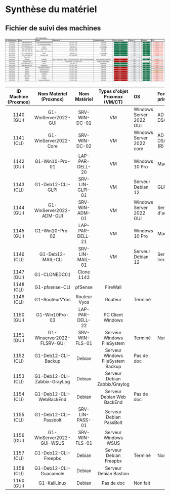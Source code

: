 # Synthèse du matériel

## Fichier de suivi des machines


![Suivi machines](https://github.com/WildCodeSchool/TSSR-ANGOU-P3-G1/blob/main/SCREENS-PAR-SPRINT/SCREENS_SPRINT2/Suivimachines.png)

| ID Machine (Proxmox) | Nom Matériel (Proxmox) | Nom Matériel | Types d'objet Proxmox (VM/CT) | OS | Fonction principal | N° carte réseau | Adresse IP/CIDR | Info HDD | Info RAM | Info CPU
|:-:|:-:|:-:|:-:|:-|:-|:-|:-|:-|:-|:-|
| 1140 (GUI) | G1-WinServer2022-GUI | SRV-WIN-DC-01 | VM |Windows Server 2022 GUI|AD-DS/DNS/DHCP|VMBR525|172.18.1.100/24| 2 Disques de 32Go|4Go|2 coeurs
| 1141 (CLI) | G1-WinServer2022-Core | SRV-WIN-DC-02 | VM |Windows Server 2022 core |AD-DS/DNS/DHCP (R) |VMBR525|172.18.1.101/24| 1 Disque de 32Go|2Go |1 coeur
| 1142 (GUI) | G1-Win10-Pro-01 | LAP-PAR-DELL-20 | VM |Windows 10 Pro | Machine cliente | VMBR500G1|192.168.1.X/24 (DHCP)| 1 Disque de 50Go|2Go |2 coeurs
| 1143 (CLI) | G1-Deb12-CLI-GLPI | SRV-LIN-GLPI-01 | VM | Serveur Debian 12 | GLPI/SSH | VMBR525|172.18.1.105/24| 1 Disque de 32Go|2Go |1 coeur
| 1144 (GUI) | G1-WinServer2022-ADM-GUI | SRV-WIN-ADM-01 | VM | Windows Server 2022 GUI | Serveur d'administration | VMBR525 | 172.18.1.110/24| 1 Disque de 32Go|4Go |2 coeurs
| 1145 (GUI) | G1-Win10-Pro-02 | LAP-PAR-DELL-21 | VM | Windows 10 Pro | Machine cliente | VMBR500G1|192.168.1.X/24 (DHCP)| 1 Disque de 50Go|2Go |2 coeurs 
| 1146 (CLI) | G1-Deb12-MAIL-CLI | SRV-LIN-MAIL-01 | VM | Serveur Debian 12 |Serveur Mail Iredmail | VMBR500G1|172.18.1.115/24| 1 Disque de 50Go|4Go |2 coeurs 
| 1147 (GUI) | G1-CLONEDC01 | Clone 1142 |  |
| 1148 (CLI) | G1-pfsense-CLI | pfSense | FireWall |  |
| 1149 (CLI) | G1-RouteurVYos | Routeur Vyos | Routeur | Terminé |
| 1150 (GUI) | G1-Win10Pro-03 | LAP-PAR-DELL-22 | PC Client Windows |
| 1151 (GUI) | G1-Winserver2022-FLSRV-GUI | SRV-WIN-FLS-01 | Serveur Windows FileSystem |Terminé|Non fait
| 1152 (CLI) | G1-Deb12-CLI-Backup | Debian | Serveur Windows FileSystem Backup | Pas de doc
| 1153 (CLI) | G1-Deb12-CLI-Zabbix-GrayLog | Debian | Serveur Debian Zabbix/Graylog |
| 1154 (CLI) | G1-Deb12-CLI-WebBackEnd | Debian | Serveur Debian Web BackEnd | Pas de doc
| 1155 (CLI) | G1-Deb12-CLI-Passbolt | SRV-LIN-PASS-01 | Serveur Debian PassBolt | 
| 1156 (GUI) | G1-WinServer2022-GUI-WSUS | SRV-WIN-FLS-01 | Serveur Windows WSUS |
| 1157 (CLI) | G1-Deb12-CLI-Freepbx | Debian | Serveur Debian Freepbx | Terminé| Non fait
| 1158 (CLI) | G1-Deb12-CLI-Guacamole | Debian | Serveur Debian Bastion |
| 1160 (GUI) | G1-KaliLinux | Debian |  Pas de doc | Non fait
